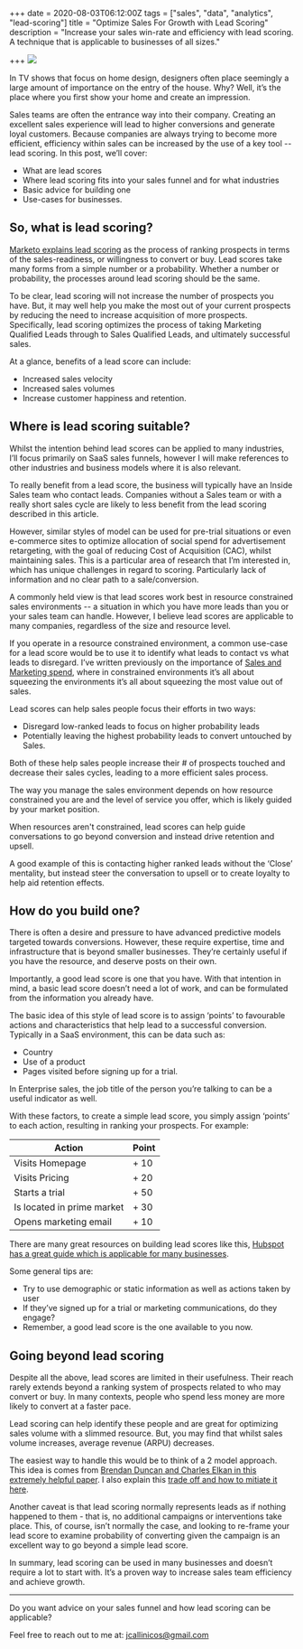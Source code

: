 +++
date = 2020-08-03T06:12:00Z
tags = ["sales", "data", "analytics", "lead-scoring"]
title = "Optimize Sales For Growth with Lead Scoring"
description = "Increase your sales win-rate and efficiency with lead scoring. A technique that is applicable to businesses of all sizes."

+++
![](/static/graphs/pexels-fauxels-3183170-1.jpg)

In TV shows that focus on home design, designers often place seemingly a large amount of importance on the entry of the house. Why? Well, it’s the place where you first show your home and create an impression.

Sales teams are often the entrance way into their company. Creating an excellent sales experience will lead to higher conversions and generate loyal customers. Because companies are always trying to become more efficient, efficiency within sales can be increased by the use of a key tool -- lead scoring. In this post, we’ll cover:

* What are lead scores
* Where lead scoring fits into your sales funnel and for what industries
* Basic advice for building one
* Use-cases for businesses.

## **So, what is lead scoring?**

[Marketo explains lead scoring](https://blog.marketo.com/2011/01/what-is-lead-scoring.html) as the process of ranking prospects in terms of the sales-readiness, or willingness to convert or buy. Lead scores take many forms from a simple number or a probability. Whether a number or probability, the processes around lead scoring should be the same.

To be clear, lead scoring will not increase the number of prospects you have. But, it may well help you make the most out of your current prospects by reducing the need to increase acquisition of more prospects. Specifically, lead scoring optimizes the process of taking Marketing Qualified Leads through to Sales Qualified Leads, and ultimately successful sales.

At a glance, benefits of a lead score can include:

* Increased sales velocity
* Increased sales volumes
* Increase customer happiness and retention.

## **Where is lead scoring suitable?**

Whilst the intention behind lead scores can be applied to many industries, I’ll focus primarily on SaaS sales funnels, however I will make references to other industries and business models where it is also relevant.

To really benefit from a lead score, the business will typically have an Inside Sales team who contact leads. Companies without a Sales team or with a really short sales cycle are likely to less benefit from the lead scoring described in this article.

However, similar styles of model can be used for pre-trial situations or even e-commerce sites to optimize allocation of social spend for advertisement retargeting, with the goal of reducing Cost of Acquisition (CAC), whilst maintaining sales. This is a particular area of research that I’m interested in, which has unique challenges in regard to scoring. Particularly lack of information and no clear path to a sale/conversion.

A commonly held view is that lead scores work best in resource constrained sales environments -- a situation in which you have more leads than you or your sales team can handle. However, I believe lead scores are applicable to many companies, regardless of the size and resource level.

If you operate in a resource constrained environment, a common use-case for a lead score would be to use it to identify what leads to contact vs what leads to disregard. I’ve written previously on the importance of [Sales and Marketing spend](https://jamesmalcolm.me/posts/balancing-research-and-sales-spend/), where in constrained environments it’s all about squeezing the environments it’s all about squeezing the most value out of sales.

Lead scores can help sales people focus their efforts in two ways:

* Disregard low-ranked leads to focus on higher probability leads
* Potentially leaving the highest probability leads to convert untouched by Sales.

Both of these help sales people increase their # of prospects touched and decrease their sales cycles, leading to a more efficient sales process.

The way you manage the sales environment depends on how resource constrained you are and the level of service you offer, which is likely guided by your market position.

When resources aren't constrained, lead scores can help guide conversations to go beyond conversion and instead drive retention and upsell.

A good example of this is contacting higher ranked leads without the ‘Close’ mentality, but instead steer the conversation to upsell or to create loyalty to help aid retention effects.

## **How do you build one?**

There is often a desire and pressure to have advanced predictive models targeted towards conversions. However, these require expertise, time and infrastructure that is beyond smaller businesses. They’re certainly useful if you have the resource, and deserve posts on their own.

Importantly, a good lead score is one that you have. With that intention in mind, a basic lead score doesn’t need a lot of work, and can be formulated from the information you already have.

The basic idea of this style of lead score is to assign ‘points’ to favourable actions and characteristics that help lead to a successful conversion. Typically in a SaaS environment, this can be data such as:

* Country
* Use of a product
* Pages visited before signing up for a trial.

In Enterprise sales, the job title of the person you’re talking to can be a useful indicator as well.

With these factors, to create a simple lead score, you simply assign ‘points’ to each action, resulting in ranking your prospects. For example:

| Action | Point |
| --- | --- |
| Visits Homepage | + 10 |
| Visits Pricing | + 20 |
| Starts a trial | + 50 |
| Is located in prime market | + 30 |
| Opens marketing email | + 10 |

There are many great resources on building lead scores like this, [Hubspot has a great guide which is applicable for many businesses](https://blog.hubspot.com/marketing/lead-scoring-instructions).

Some general tips are:

* Try to use demographic or static information as well as actions taken by user
* If they’ve signed up for a trial or marketing communications, do they engage?
* Remember, a good lead score is the one available to you now.

## **Going beyond lead scoring**

Despite all the above, lead scores are limited in their usefulness. Their reach rarely extends beyond a ranking system of prospects related to who may convert or buy. In many contexts, people who spend less money are more likely to convert at a faster pace.

Lead scoring can help identify these people and are great for optimizing sales volume with a slimmed resource. But, you may find that whilst sales volume increases, average revenue (ARPU) decreases.

The easiest way to handle this would be to think of a 2 model approach. This idea is comes from [Brendan Duncan and Charles Elkan in this extremely helpful paper](https://www.researchgate.net/publication/299969952_Probabilistic_Modeling_of_a_Sales_Funnel_to_Prioritize_Leads). I also explain this [trade off and how to mitiate it here](/posts/sales-volume-vs-account-value/).

Another caveat is that lead scoring normally represents leads as if nothing happened to them - that is, no additional campaigns or interventions take place. This, of course, isn’t normally the case, and looking to re-frame your lead score to examine probability of converting given the campaign is an excellent way to go beyond a simple lead score.

In summary, lead scoring can be used in many businesses and doesn’t require a lot to start with. It’s a proven way to increase sales team efficiency and achieve growth.

***

Do you want advice on your sales funnel and how lead scoring can be applicable?

Feel free to reach out to me at: [jcallinicos@gmail.com](mailto:jcallinicos@gmail.com)